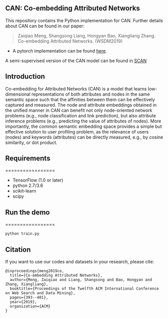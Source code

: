 ## CAN: Co-embedding Attributed Networks
This repository contains the Python implementation for CAN. Further details about CAN can be found in our paper:
> Zaiqiao Meng, Shangsong Liang, Hongyan Bao, Xiangliang Zhang. Co-embedding Attributed Networks. (WSDM2019)

- A pytorch implementation can be found [here](https://github.com/GuanZhengChen/CAN-Pytorch).

A semi-supervised version of the CAN model can be found in [SCAN](https://github.com/mengzaiqiao/SCAN)
## Introduction

Co-embedding for Attributed Networks (CAN) is a model that learns low-dimensional representations of both attributes and nodes in the same semantic space such that the affinities between them can be effectively captured and measured. The node and attribute embeddings obtained in the unified manner in CAN can benefit not only node-oriented network problems (e.g., node classification and link prediction), but also attribute inference problems (e.g., predicting the value of attributes of nodes). More importantly, the common semantic embedding space provides a simple but effective solution to user profiling problem, as the relevance of users (nodes) and keywords (attributes) can be directly measured, e.g., by cosine similarity, or dot product. 

## Requirements

=================
* TensorFlow (1.0 or later)
* python 2.7/3.6
* scikit-learn
* scipy

## Run the demo
=================

```bash
python train.py
```

## Citation

If you want to use our codes and datasets in your research, please cite:

```
@inproceedings{meng2019co,
  title={Co-embedding Attributed Networks},
  author={Meng, Zaiqiao and Liang, Shangsong and Bao, Hongyan and Zhang, Xiangliang},
  booktitle={Proceedings of the Twelfth ACM International Conference on Web Search and Data Mining},
  pages={393--401},
  year={2019},
  organization={ACM}
}
```
